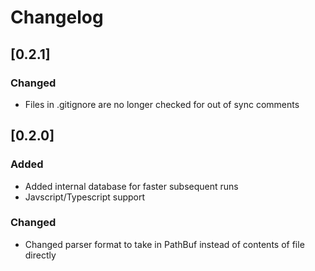 # Changelog

## [0.2.1]

### Changed

- Files in .gitignore are no longer checked for out of sync comments

## [0.2.0]

### Added

- Added internal database for faster subsequent runs
- Javscript/Typescript support

### Changed

- Changed parser format to take in PathBuf instead of contents of file directly
